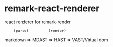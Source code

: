 # remark-react-renderer
react renderer for remark-render

        (parse)         (render)
markdown => MDAST => HAST => VAST/Virtual dom